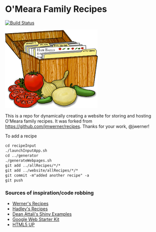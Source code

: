 # O'Meara Family Recipes

[![Build Status](https://travis-ci.org/bomeara/recipes.svg?branch=gh-pages)](https://travis-ci.org/bomeara/recipes)

![Recipe Cards](website/images/recipe_card.png)

This is a repo for dynamically creating a website for storing and hosting O'Meara family recipes.  It was forked from https://github.com/jmwerner/recipes. Thanks for your work, @jwerner!

To add a recipe

```
cd recipeInput
./launchInputApp.sh
cd ../generator
./generateWebpages.sh
git add ../allRecipes/*/*
git add ../website/allRecipes/*/*
git commit -m"added another recipe" -a
git push
```

### Sources of inspiration/code robbing
* [Werner's Recipes](https://github.com/jmwerner/recipes)
* [Hadley's Recipes](https://github.com/hadley/recipes)
* [Dean Attali's Shiny Examples](https://github.com/daattali/shiny-server/tree/master/mimic-google-form)
* [Google Web Starter Kit](https://github.com/google/web-starter-kit)
* [HTML5 UP](https://html5up.net/)
